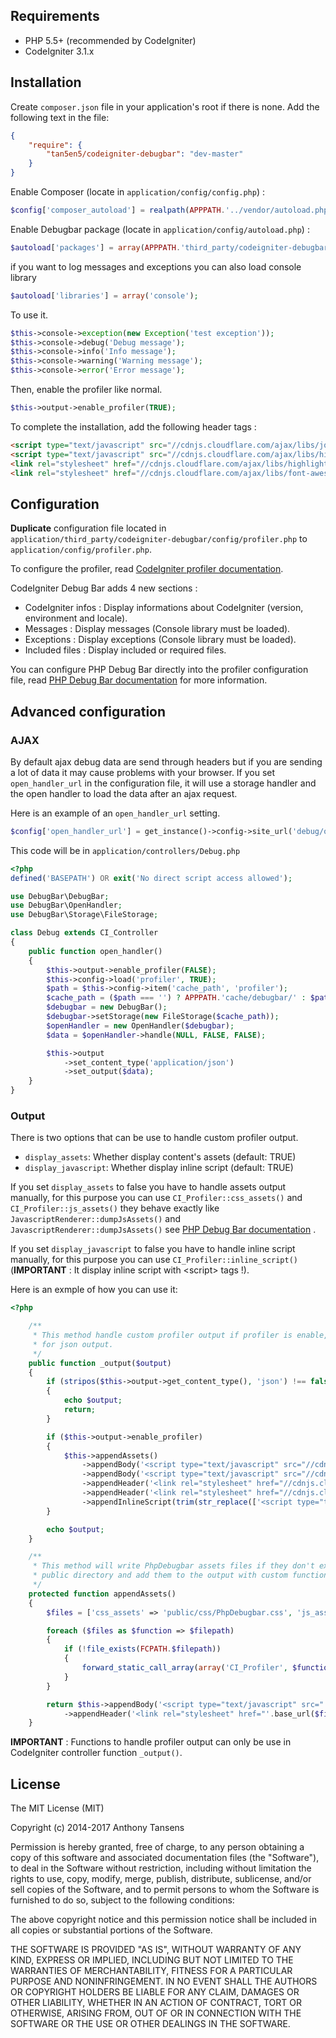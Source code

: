 ## Requirements

- PHP 5.5+ (recommended by CodeIgniter)
- CodeIgniter 3.1.x

## Installation

Create `composer.json` file in your application's root if there is none. Add the following text in the file: 
```json
{
    "require": {
        "tan5en5/codeigniter-debugbar": "dev-master"
    }
}
```
Enable Composer (locate in `application/config/config.php`) :
```php
$config['composer_autoload'] = realpath(APPPATH.'../vendor/autoload.php');
```
Enable Debugbar package (locate in `application/config/autoload.php`) :
```php
$autoload['packages'] = array(APPPATH.'third_party/codeigniter-debugbar');
```
if you want to log messages and exceptions you can also load console library
```php
$autoload['libraries'] = array('console');
```
To use it.
```php
$this->console->exception(new Exception('test exception'));
$this->console->debug('Debug message');
$this->console->info('Info message');
$this->console->warning('Warning message');
$this->console->error('Error message');
```
Then, enable the profiler like normal.
```php
$this->output->enable_profiler(TRUE);
```

To complete the installation, add the following header tags :
```html
<script type="text/javascript" src="//cdnjs.cloudflare.com/ajax/libs/jquery/2.2.0/jquery.min.js"></script>
<script type="text/javascript" src="//cdnjs.cloudflare.com/ajax/libs/highlight.js/9.1.0/highlight.min.js"></script>
<link rel="stylesheet" href="//cdnjs.cloudflare.com/ajax/libs/highlight.js/9.1.0/styles/github.min.css">
<link rel="stylesheet" href="//cdnjs.cloudflare.com/ajax/libs/font-awesome/4.5.0/css/font-awesome.min.css">
```

## Configuration
**Duplicate** configuration file located in `application/third_party/codeigniter-debugbar/config/profiler.php` to `application/config/profiler.php`.

To configure the profiler, read [CodeIgniter profiler documentation](http://www.codeigniter.com/userguide3/general/profiling.html).

CodeIgniter Debug Bar adds 4 new sections :

- CodeIgniter infos : Display informations about CodeIgniter (version, environment and locale).
- Messages : Display messages (Console library must be loaded).
- Exceptions : Display exceptions (Console library must be loaded).
- Included files : Display included or required files.

You can configure PHP Debug Bar directly into the profiler configuration file, read [PHP Debug Bar documentation](http://phpdebugbar.com/docs/rendering.html#rendering) for more information.

## Advanced configuration

### AJAX

By default ajax debug data are send through headers but if you are sending a lot of data it may cause problems with your browser. If you set `open_handler_url` in the configuration file, it will use a storage handler and the open handler to load the data after an ajax request.

Here is an example of an `open_handler_url` setting.

```php
$config['open_handler_url'] = get_instance()->config->site_url('debug/open_handler');
```

This code will be in `application/controllers/Debug.php`

```php
<?php
defined('BASEPATH') OR exit('No direct script access allowed');

use DebugBar\DebugBar;
use DebugBar\OpenHandler;
use DebugBar\Storage\FileStorage;

class Debug extends CI_Controller 
{
    public function open_handler()
    {
        $this->output->enable_profiler(FALSE);
        $this->config->load('profiler', TRUE);
        $path = $this->config->item('cache_path', 'profiler');
        $cache_path = ($path === '') ? APPPATH.'cache/debugbar/' : $path;
        $debugbar = new DebugBar();
        $debugbar->setStorage(new FileStorage($cache_path));
        $openHandler = new OpenHandler($debugbar);
        $data = $openHandler->handle(NULL, FALSE, FALSE);

        $this->output
            ->set_content_type('application/json')
            ->set_output($data);
    }
}

```

### Output

There is two options that can be use to handle custom profiler output.

- `display_assets`: Whether display content's assets (default: TRUE)
- `display_javascript`: Whether display inline script (default: TRUE)

If you set `display_assets` to false you have to handle assets output manually, for this purpose you can use `CI_Profiler::css_assets()` and `CI_Profiler::js_assets()` they behave exactly like `JavascriptRenderer::dumpJsAssets()` and `JavascriptRenderer::dumpJsAssets()` see [PHP Debug Bar documentation](http://phpdebugbar.com/docs/rendering.html#assets) .

If you set `display_javascript` to false you have to handle inline script manually, for this purpose you can use `CI_Profiler::inline_script()` (**IMPORTANT** : It display inline script with &lt;script&gt; tags !).

Here is an exmple of how you can use it:

```php
<?php

    /**
     * This method handle custom profiler output if profiler is enable, except
     * for json output.
     */
    public function _output($output)
    {
        if (stripos($this->output->get_content_type(), 'json') !== false)
        {
            echo $output;
            return;
        }

        if ($this->output->enable_profiler)
        {
            $this->appendAssets()
                ->appendBody('<script type="text/javascript" src="//cdnjs.cloudflare.com/ajax/libs/jquery/2.2.0/jquery.min.js"></script>')
                ->appendBody('<script type="text/javascript" src="//cdnjs.cloudflare.com/ajax/libs/highlight.js/9.1.0/highlight.min.js"></script>')
                ->appendHeader('<link rel="stylesheet" href="//cdnjs.cloudflare.com/ajax/libs/highlight.js/9.1.0/styles/github.min.css">')
                ->appendHeader('<link rel="stylesheet" href="//cdnjs.cloudflare.com/ajax/libs/font-awesome/4.5.0/css/font-awesome.min.css">')
                ->appendInlineScript(trim(str_replace(['<script type="text/javascript">', '</script>'], ['', ''], CI_Profiler::inline_script())));
        }

        echo $output;
    }

    /**
     * This method will write PhpDebugbar assets files if they don't exist in
     * public directory and add them to the output with custom functions.
     */
    protected function appendAssets()
    {
        $files = ['css_assets' => 'public/css/PhpDebugbar.css', 'js_assets' => 'public/js/PhpDebugbar.js'];

        foreach ($files as $function => $filepath)
        {
            if (!file_exists(FCPATH.$filepath))
            {
                forward_static_call_array(array('CI_Profiler', $function), array(FCPATH.$filepath));
            }
        }

        return $this->appendBody('<script type="text/javascript" src="'.base_url($files['js_assets']).'"></script>')
            ->appendHeader('<link rel="stylesheet" href="'.base_url($files['css_assets']).'">');
    }
```

**IMPORTANT** : Functions to handle profiler output can only be use in CodeIgniter controller function `_output()`.

## License

The MIT License (MIT)

Copyright (c) 2014-2017 Anthony Tansens

Permission is hereby granted, free of charge, to any person obtaining a copy
of this software and associated documentation files (the "Software"), to deal
in the Software without restriction, including without limitation the rights
to use, copy, modify, merge, publish, distribute, sublicense, and/or sell
copies of the Software, and to permit persons to whom the Software is
furnished to do so, subject to the following conditions:

The above copyright notice and this permission notice shall be included in
all copies or substantial portions of the Software.

THE SOFTWARE IS PROVIDED "AS IS", WITHOUT WARRANTY OF ANY KIND, EXPRESS OR
IMPLIED, INCLUDING BUT NOT LIMITED TO THE WARRANTIES OF MERCHANTABILITY,
FITNESS FOR A PARTICULAR PURPOSE AND NONINFRINGEMENT. IN NO EVENT SHALL THE
AUTHORS OR COPYRIGHT HOLDERS BE LIABLE FOR ANY CLAIM, DAMAGES OR OTHER
LIABILITY, WHETHER IN AN ACTION OF CONTRACT, TORT OR OTHERWISE, ARISING FROM,
OUT OF OR IN CONNECTION WITH THE SOFTWARE OR THE USE OR OTHER DEALINGS IN
THE SOFTWARE.
